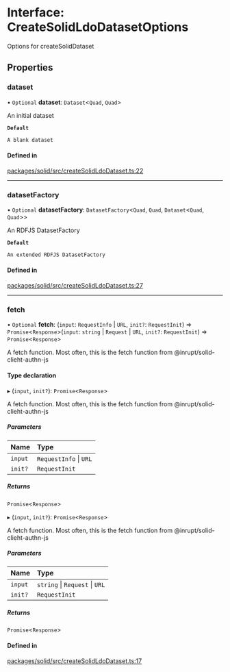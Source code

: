 # Interface: CreateSolidLdoDatasetOptions

Options for createSolidDataset

## Properties

### dataset

• `Optional` **dataset**: `Dataset`\<`Quad`, `Quad`\>

An initial dataset

**`Default`**

```ts
A blank dataset
```

#### Defined in

[packages/solid/src/createSolidLdoDataset.ts:22](https://github.com/o-development/ldo/blob/c70613a/packages/solid/src/createSolidLdoDataset.ts#L22)

___

### datasetFactory

• `Optional` **datasetFactory**: `DatasetFactory`\<`Quad`, `Quad`, `Dataset`\<`Quad`, `Quad`\>\>

An RDFJS DatasetFactory

**`Default`**

```ts
An extended RDFJS DatasetFactory
```

#### Defined in

[packages/solid/src/createSolidLdoDataset.ts:27](https://github.com/o-development/ldo/blob/c70613a/packages/solid/src/createSolidLdoDataset.ts#L27)

___

### fetch

• `Optional` **fetch**: (`input`: `RequestInfo` \| `URL`, `init?`: `RequestInit`) => `Promise`\<`Response`\>(`input`: `string` \| `Request` \| `URL`, `init?`: `RequestInit`) => `Promise`\<`Response`\>

A fetch function. Most often, this is the fetch function from @inrupt/solid-clieht-authn-js

#### Type declaration

▸ (`input`, `init?`): `Promise`\<`Response`\>

A fetch function. Most often, this is the fetch function from @inrupt/solid-clieht-authn-js

##### Parameters

| Name | Type |
| :------ | :------ |
| `input` | `RequestInfo` \| `URL` |
| `init?` | `RequestInit` |

##### Returns

`Promise`\<`Response`\>

▸ (`input`, `init?`): `Promise`\<`Response`\>

A fetch function. Most often, this is the fetch function from @inrupt/solid-clieht-authn-js

##### Parameters

| Name | Type |
| :------ | :------ |
| `input` | `string` \| `Request` \| `URL` |
| `init?` | `RequestInit` |

##### Returns

`Promise`\<`Response`\>

#### Defined in

[packages/solid/src/createSolidLdoDataset.ts:17](https://github.com/o-development/ldo/blob/c70613a/packages/solid/src/createSolidLdoDataset.ts#L17)
